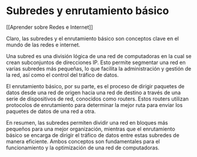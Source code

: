 # Subredes y enrutamiento básico

[[Aprender sobre Redes e Internet]]

Claro, las subredes y el enrutamiento básico son conceptos clave en el mundo de las redes e internet.

Una subred es una división lógica de una red de computadoras en la cual se crean subconjuntos de direcciones IP. Esto permite segmentar una red en varias subredes más pequeñas, lo que facilita la administración y gestión de la red, así como el control del tráfico de datos.

El enrutamiento básico, por su parte, es el proceso de dirigir paquetes de datos desde una red de origen hacia una red de destino a través de una serie de dispositivos de red, conocidos como routers. Estos routers utilizan protocolos de enrutamiento para determinar la mejor ruta para enviar los paquetes de datos de una red a otra.

En resumen, las subredes permiten dividir una red en bloques más pequeños para una mejor organización, mientras que el enrutamiento básico se encarga de dirigir el tráfico de datos entre estas subredes de manera eficiente. Ambos conceptos son fundamentales para el funcionamiento y la optimización de una red de computadoras.
